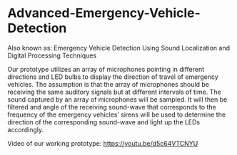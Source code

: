 # Advanced-Emergency-Vehicle-Detection
Also known as: Emergency Vehicle Detection Using Sound Localization and Digital Processing Techniques

Our prototype utilizes an array of microphones pointing in different directions and LED bulbs to display the direction of travel of emergency vehicles. The assumption is that the array of microphones should be receiving the same auditory signals but at different intervals of time. The sound captured by an array of microphones will be sampled. It will then be filtered and angle of the receiving sound-wave that corresponds to the frequency of the emergency vehicles’ sirens will be used to determine the direction of the corresponding sound-wave and light up the LEDs accordingly.

Video of our working prototype: https://youtu.be/d5c64VTCNYU
